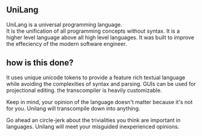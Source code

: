 ## UniLang
UniLang is a universal programming language.  
It is the unification of all programming concepts without syntax.
It is a higher level language above all high level languages. 
It was built to improve the effeciency of the modern software engineer.  

## how is this done?  
It uses unique unicode tokens to provide a feature rich textual language while avoiding the complexities of syntax and parsing.  GUIs can be used for projectional editing.  the transcompiler is heavily customizable.

Keep in mind, your opinion of the language doesn't matter because it's not for you.
Unilang will transcompile down into anything.  

Go ahead an circle-jerk about the trivialities you think are important in languages.
Unilang will meet your misguided inexperienced opinions.

